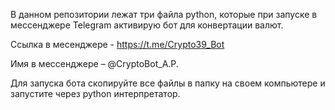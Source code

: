 В данном репозитории лежат три файла python, которые при запуске в мессенджере Telegram активирую бот для конвертации валют.

Ссылка в месенджере - https://t.me/Crypto39_Bot

Имя в мессенджере – @CryptoBot_A.P.

Для запуска бота скопируйте все файлы в папку на своем компьютере и запустите через python интерпретатор.
